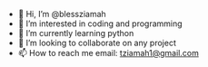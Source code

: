 - 👋 Hi, I’m @blessziamah
- 👀 I’m interested in coding and programming
- 🌱 I’m currently learning python
- 💞️ I’m looking to collaborate on any project
- 📫 How to reach me email: tziamah1@gmail.com

<!---
blessziamah/blessziamah is a ✨ special ✨ repository because its `README.md` (this file) appears on your GitHub profile.
You can click the Preview link to take a look at your changes.
--->
